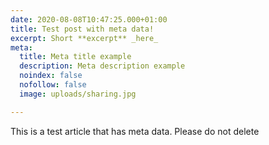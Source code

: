 ```yaml
---
date: 2020-08-08T10:47:25.000+01:00
title: Test post with meta data!
excerpt: Short **excerpt** _here_
meta:
  title: Meta title example
  description: Meta description example
  noindex: false
  nofollow: false
  image: uploads/sharing.jpg

---
```

This is a test article that has meta data. Please do not delete